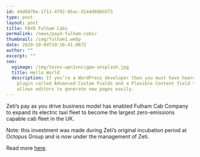 ```yaml
---
id: 44d0d78e-1f11-4f92-85ac-d144d60bb573
type: post
layout: post
title: PAYD Fulham Cabs
permalink: /news/payd-fulham-cabs/
thumbnail: /img/fulham1.webp
date: 2020-10-04T19:16:41.067Z
author: ""
excerpt: ""
seo:
  ogimage: /img/tezos-wpn1xnccgpw-unsplash.jpg
  title: Hello World
  description: If you’re a WordPress developer then you must have heard about a
    plugin called Advanced Custom Fields and a Flexible Content field that
    allows editors to generate new pages easily.
---
```

Zeti’s pay as you drive business model has enabled Fulham Cab Company to expand its electric taxi fleet to become the largest zero-emissions capable cab fleet in the UK.

Note: this investment was made during Zeti’s original incubation period at Octopus Group and is now under the management of Zeti.

Read more [here](https://www.levc.com/corporate/news/fulham-cab-company-the-largest-electric-taxi-fleet/).